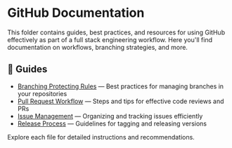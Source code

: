 # GitHub Documentation

This folder contains guides, best practices, and resources for using GitHub effectively as part of a full stack engineering workflow. Here you'll find documentation on workflows, branching strategies, and more.

## 📄 Guides

- [Branching Protecting Rules](./branch-rules.md) — Best practices for managing branches in your repositories
- [Pull Request Workflow](./pull-request-workflow.md) — Steps and tips for effective code reviews and PRs
- [Issue Management](./issue-management.md) — Organizing and tracking issues efficiently
- [Release Process](./release-process.md) — Guidelines for tagging and releasing versions

Explore each file for detailed instructions and recommendations.
